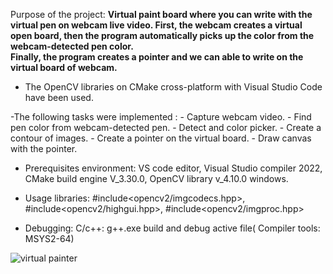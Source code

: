 
Purpose of the project: **Virtual paint board where you can write with the virtual pen on webcam live video. 
First, the webcam creates a virtual open board, then the program automatically picks up the color from the webcam-detected pen color.  
Finally, the program creates a pointer and we can able to write on the virtual board of webcam.**

- The OpenCV libraries on CMake cross-platform with Visual Studio Code have been used.

-The following tasks were implemented :
    - Capture webcam video.
    - Find pen color from webcam-detected pen.
    - Detect and color picker.
    - Create a contour of images.
    - Create a pointer on the virtual board.
    - Draw canvas with the pointer.

 - Prerequisites environment: VS code editor, Visual Studio compiler 2022, CMake build engine V_3.30.0, OpenCV library v_4.10.0 windows.

 - Usage libraries: #include<opencv2/imgcodecs.hpp>, #include<opencv2/highgui.hpp>, #include<opencv2/imgproc.hpp>

 - Debugging: C/c++: g++.exe build and debug active file( Compiler tools: MSYS2-64)

![virtual painter](https://github.com/user-attachments/assets/4494ede4-42a1-4f32-a5cb-59efa55f13c0)
